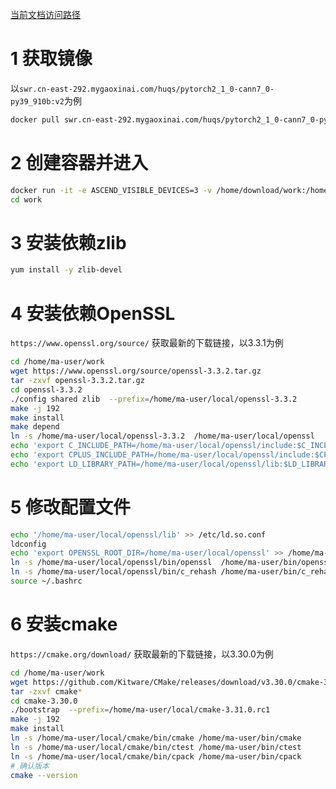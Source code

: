 [当前文档访问路径](https://ai-fae.readthedocs.io/zh-cn/latest/安装cmake.html)

# 1 获取镜像  
以`swr.cn-east-292.mygaoxinai.com/huqs/pytorch2_1_0-cann7_0-py39_910b:v2`为例  
```bash
docker pull swr.cn-east-292.mygaoxinai.com/huqs/pytorch2_1_0-cann7_0-py39_910b:v2
```  

# 2 创建容器并进入  
```bash
docker run -it -e ASCEND_VISIBLE_DEVICES=3 -v /home/download/work:/home/ma-user/work/ --name test02 swr.cn-east-292.mygaoxinai.com/huqs/pytorch2_1_0-cann7_0-py39_910b:v2  
cd work
```  

# 3 安装依赖zlib  
```bash
yum install -y zlib-devel
```

# 4 安装依赖OpenSSL  
`https://www.openssl.org/source/` 获取最新的下载链接，以3.3.1为例  

```bash
cd /home/ma-user/work
wget https://www.openssl.org/source/openssl-3.3.2.tar.gz  
tar -zxvf openssl-3.3.2.tar.gz  
cd openssl-3.3.2 
./config shared zlib  --prefix=/home/ma-user/local/openssl-3.3.2 
make -j 192 
make install  
make depend  
ln -s /home/ma-user/local/openssl-3.3.2  /home/ma-user/local/openssl 
echo 'export C_INCLUDE_PATH=/home/ma-user/local/openssl/include:$C_INCLUDE_PATH' >> /home/ma-user/.bashrc
echo 'export CPLUS_INCLUDE_PATH=/home/ma-user/local/openssl/include:$CPLUS_INCLUDE_PATH' >> /home/ma-user/.bashrc
echo 'export LD_LIBRARY_PATH=/home/ma-user/local/openssl/lib:$LD_LIBRARY_PATH' >> /home/ma-user/.bashrc

```  

# 5 修改配置文件  
```bash
echo '/home/ma-user/local/openssl/lib' >> /etc/ld.so.conf
ldconfig  
echo 'export OPENSSL_ROOT_DIR=/home/ma-user/local/openssl' >> /home/ma-user/.bashrc
ln -s /home/ma-user/local/openssl/bin/openssl  /home/ma-user/bin/openssl
ln -s /home/ma-user/local/openssl/bin/c_rehash /home/ma-user/bin/c_rehash
source ~/.bashrc
```  

# 6 安装cmake  
`https://cmake.org/download/` 获取最新的下载链接，以3.30.0为例  

```bash
cd /home/ma-user/work  
wget https://github.com/Kitware/CMake/releases/download/v3.30.0/cmake-3.30.0.tar.gz  
tar -zxvf cmake*
cd cmake-3.30.0
./bootstrap  --prefix=/home/ma-user/local/cmake-3.31.0.rc1
make -j 192
make install
ln -s /home/ma-user/local/cmake/bin/cmake /home/ma-user/bin/cmake
ln -s /home/ma-user/local/cmake/bin/ctest /home/ma-user/bin/ctest
ln -s /home/ma-user/local/cmake/bin/cpack /home/ma-user/bin/cpack
# 确认版本  
cmake --version
```